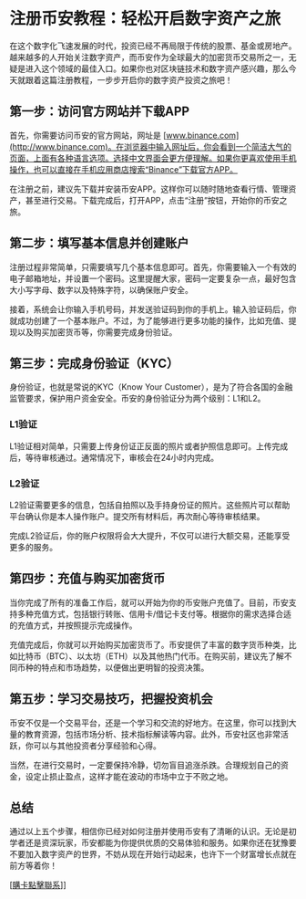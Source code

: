 # 注册币安教程：轻松开启数字资产之旅

在这个数字化飞速发展的时代，投资已经不再局限于传统的股票、基金或房地产。越来越多的人开始关注数字资产，而币安作为全球最大的加密货币交易所之一，无疑是进入这个领域的最佳入口。如果你也对区块链技术和数字资产感兴趣，那么今天就跟着这篇注册教程，一步步开启你的数字资产投资之旅吧！

## 第一步：访问官方网站并下载APP

首先，你需要访问币安的官方网站，网址是 [www.binance.com](http://www.binance.com)。在浏览器中输入网址后，你会看到一个简洁大气的页面，上面有各种语言选项。选择中文界面会更方便理解。如果你更喜欢使用手机操作，也可以直接在手机应用商店搜索“Binance”下载官方APP。

在注册之前，建议先下载并安装币安APP。这样你可以随时随地查看行情、管理资产，甚至进行交易。下载完成后，打开APP，点击“注册”按钮，开始你的币安之旅。

## 第二步：填写基本信息并创建账户

注册过程非常简单，只需要填写几个基本信息即可。首先，你需要输入一个有效的电子邮箱地址，并设置一个密码。这里提醒大家，密码一定要复杂一点，最好包含大小写字母、数字以及特殊字符，以确保账户安全。

接着，系统会让你输入手机号码，并发送验证码到你的手机上。输入验证码后，你就成功创建了一个基本账户。不过，为了能够进行更多功能的操作，比如充值、提现以及购买加密货币等，你需要完成身份验证。

## 第三步：完成身份验证（KYC）

身份验证，也就是常说的KYC（Know Your Customer），是为了符合各国的金融监管要求，保护用户资金安全。币安的身份验证分为两个级别：L1和L2。

### L1验证
L1验证相对简单，只需要上传身份证正反面的照片或者护照信息即可。上传完成后，等待审核通过。通常情况下，审核会在24小时内完成。

### L2验证
L2验证需要更多的信息，包括自拍照以及手持身份证的照片。这些照片可以帮助平台确认你是本人操作账户。提交所有材料后，再次耐心等待审核结果。

完成L2验证后，你的账户权限将会大大提升，不仅可以进行大额交易，还能享受更多的服务。

## 第四步：充值与购买加密货币

当你完成了所有的准备工作后，就可以开始为你的币安账户充值了。目前，币安支持多种充值方式，包括银行转账、信用卡/借记卡支付等。根据你的需求选择合适的充值方式，并按照提示完成操作。

充值完成后，你就可以开始购买加密货币了。币安提供了丰富的数字货币种类，比如比特币（BTC）、以太坊（ETH）以及其他热门代币。在购买前，建议先了解不同币种的特点和市场趋势，以便做出更明智的投资决策。

## 第五步：学习交易技巧，把握投资机会

币安不仅是一个交易平台，还是一个学习和交流的好地方。在这里，你可以找到大量的教育资源，包括市场分析、技术指标解读等内容。此外，币安社区也非常活跃，你可以与其他投资者分享经验和心得。

当然，在进行交易时，一定要保持冷静，切勿盲目追涨杀跌。合理规划自己的资金，设定止损止盈点，这样才能在波动的市场中立于不败之地。

## 总结

通过以上五个步骤，相信你已经对如何注册并使用币安有了清晰的认识。无论是初学者还是资深玩家，币安都能为你提供优质的交易体验和服务。如果你还在犹豫要不要加入数字资产的世界，不妨从现在开始行动起来，也许下一个财富增长点就在前方等着你！

[[購卡點擊聯系](https://t.me/s/esim1088)]]